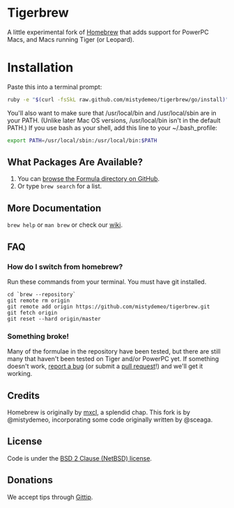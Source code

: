 Tigerbrew
=========

A little experimental fork of [Homebrew][homebrew] that adds support for PowerPC Macs, and Macs running Tiger (or Leopard).

Installation
============

Paste this into a terminal prompt:

```sh
ruby -e "$(curl -fsSkL raw.github.com/mistydemeo/tigerbrew/go/install)"
```

You'll also want to make sure that /usr/local/bin and /usr/local/sbin are in your PATH. (Unlike later Mac OS versions, /usr/local/bin isn't in the default PATH.) If you use bash as your shell, add this line to your ~/.bash_profile:

```sh
export PATH=/usr/local/sbin:/usr/local/bin:$PATH
```

What Packages Are Available?
----------------------------
1. You can [browse the Formula directory on GitHub][formula].
2. Or type `brew search` for a list.

More Documentation
------------------
`brew help` or `man brew` or check our [wiki][].

FAQ
---

### How do I switch from homebrew?

Run these commands from your terminal. You must have git installed.

```
cd `brew --repository`
git remote rm origin
git remote add origin https://github.com/mistydemeo/tigerbrew.git
git fetch origin
git reset --hard origin/master
```

### Something broke!

Many of the formulae in the repository have been tested, but there are still many that haven't been tested on Tiger and/or PowerPC yet. If something doesn't work, [report a bug][issues] (or submit a [pull request][prs]!) and we'll get it working.

Credits
-------

Homebrew is originally by [mxcl][mxcl], a splendid chap. This fork is by @mistydemeo, incorporating some code originally written by @sceaga.

License
-------
Code is under the [BSD 2 Clause (NetBSD) license][license].

Donations
---------
We accept tips through [Gittip][tip].

<script data-gittip-username="mistydemeo"
        src="//gttp.co/v1.js"></script>

[Homebrew]:http://brew.sh
[wiki]:https://github.com/mistydemeo/tigerbrew/wiki
[mxcl]:http://twitter.com/mxcl
[formula]:https://github.com/mistydemeo/tigerbrew
[license]:https://github.com/mistydemeo/tigerbrew/blob/master/Library/Homebrew/LICENSE
[issues]:https://github.com/mistydemeo/tigerbrew/issues
[prs]:https://github.com/mistydemeo/tigerbrew/pulls
[tip]:https://www.gittip.com/mistydemeo/
